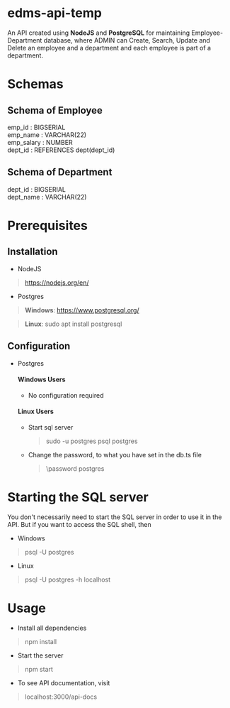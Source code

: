 # edms-api-temp
An API created using **NodeJS** and **PostgreSQL** for maintaining Employee-Department database, where ADMIN can Create, Search, Update and Delete an employee and a department and each employee is part of a department.

# Schemas
## Schema of Employee
emp_id : BIGSERIAL \
emp_name : VARCHAR(22) \
emp_salary : NUMBER \
dept_id : REFERENCES dept(dept_id)

## Schema of Department
dept_id : BIGSERIAL \
dept_name : VARCHAR(22)

# Prerequisites
## Installation
- NodeJS
> https://nodejs.org/en/
- Postgres
> **Windows**: https://www.postgresql.org/

> **Linux**: sudo apt install postgresql

## Configuration
- Postgres
  #### Windows Users
  - No configuration required
  #### Linux Users
  - Start sql server
  
    > sudo -u postgres psql postgres
  - Change the password, to what you have set in the db.ts file
  
    > \password postgres

# Starting the SQL server
You don't necessarily need to start the SQL server in order to use it in the API. But if you want to access the SQL shell, then

- Windows
> psql -U postgres
- Linux
> psql -U postgres -h localhost

# Usage
- Install all dependencies
> npm install
- Start the server
> npm start
- To see API documentation, visit
> localhost:3000/api-docs
